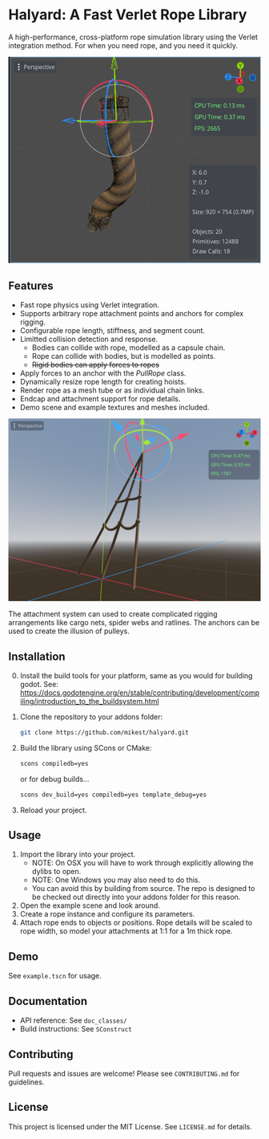 
# Halyard: A Fast Verlet Rope Library

A high-performance, cross-platform rope simulation library using the Verlet integration method. For when you need rope, and you need it quickly.

![Screenshot](screenshots/screenshot.png)

## Features

- Fast rope physics using Verlet integration.
- Supports arbitrary rope attachment points and anchors for complex rigging.
- Configurable rope length, stiffness, and segment count.
- Limitted collision detection and response.
	- Bodies can collide with rope, modelled as a capsule chain.
	- Rope can collide with bodies, but is modelled as points.
	- ~~Rigid bodies can apply forces to ropes~~
- Apply forces to an anchor with the _PullRope_ class.
- Dynamically resize rope length for creating hoists.
- Render rope as a mesh tube or as individual chain links.
- Endcap and attachment support for rope details.
- Demo scene and example textures and meshes included.

![Screenshot](screenshots/ratlines.png)

The attachment system can used to create complicated rigging arrangements like cargo nets, spider webs and ratlines.
The anchors can be used to create the illusion of pulleys.

## Installation

0. Install the build tools for your platform, same as you would for building godot.
	See: https://docs.godotengine.org/en/stable/contributing/development/compiling/introduction_to_the_buildsystem.html

1. Clone the repository to your addons folder:
	```sh
	git clone https://github.com/mikest/halyard.git
	```
2. Build the library using SCons or CMake:
	```sh
	scons compiledb=yes
	```
    or for debug builds...
	```sh
	scons dev_build=yes compiledb=yes template_debug=yes
	```
3. Reload your project.

## Usage

1. Import the library into your project.
	- NOTE: On OSX you will have to work through explicitly allowing the dylibs to open.
	- NOTE: One Windows you may also need to do this.
	- You can avoid this by building from source. The repo is designed to be checked out directly into your addons folder for this reason.
2. Open the example scene and look around.
2. Create a rope instance and configure its parameters.
3. Attach rope ends to objects or positions. Rope details will be scaled to rope width, so model your attachments at 1:1 for a 1m thick rope.

## Demo

See `example.tscn` for usage.

## Documentation

- API reference: See `doc_classes/`
- Build instructions: See `SConstruct`

## Contributing

Pull requests and issues are welcome! Please see `CONTRIBUTING.md` for guidelines.

## License

This project is licensed under the MIT License. See `LICENSE.md` for details.